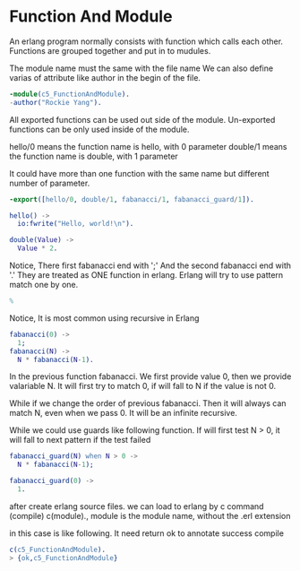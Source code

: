# Function And Module

An erlang program normally consists with function which calls each other.
Functions are grouped together and put in to mudules.

The module name must the same with the file name
We can also define varias of attribute like author
in the begin of the file.
```erlang
-module(c5_FunctionAndModule).
-author("Rockie Yang").

```

All exported functions can be used out side of the module.
Un-exported functions can be only used inside of the module.

hello/0  means the function name is hello, with 0 parameter
double/1 means the function name is double, with 1 parameter

It could have more than one function with the same name
but different number of parameter.
```erlang
-export([hello/0, double/1, fabanacci/1, fabanacci_guard/1]).

hello() ->
  io:fwrite("Hello, world!\n").

double(Value) ->
  Value * 2.


```

Notice,
There first fabanacci end with ';'
And the second fabanacci end with '.'
They are treated as ONE function in erlang.
Erlang will try to use pattern match one by one.

```erlang
%
```

Notice,
It is most common using recursive in Erlang
```erlang
fabanacci(0) ->
  1;
fabanacci(N) ->
  N * fabanacci(N-1).

```

In the previous function fabanacci.
We first provide value 0, then we provide valariable N.
It will first try to match 0, if will fall to N if the value is not 0.

While if we change the order of previous fabanacci.
Then it will always can match N, even when we pass 0.
It will be an infinite recursive.

While we could use guards like following function.
If will first test N > 0, it will fall to next pattern if the test failed
```erlang
fabanacci_guard(N) when N > 0 ->
  N * fabanacci(N-1);

fabanacci_guard(0) ->
  1.

```

after create erlang source files.
we can load to erlang by c command (compile)
c(module)., module is the module name, without the .erl extension

in this case is like following. It need return ok to annotate success compile
```erlang
c(c5_FunctionAndModule).
> {ok,c5_FunctionAndModule}
```


